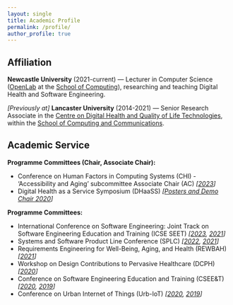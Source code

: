 ```yaml
---
layout: single
title: Academic Profile
permalink: /profile/
author_profile: true
---
```

<!-- markdownlint-disable MD033 -->

## <i class="fas fa-university fa-fw headingIcon" aria-hidden="true"></i>Affiliation

**Newcastle University** (2021-current) &mdash; Lecturer in Computer Science ([OpenLab](https://openlab.ncl.ac.uk/) at the [School of Computing](https://www.ncl.ac.uk/computing/)), researching and teaching Digital Health and Software Engineering.

_[Previously at]_ **Lancaster University** (2014-2021) &mdash; Senior Research Associate in the [Centre on Digital Health and Quality of Life Technologies](https://www.digitalhealthlancaster.xyz/), within the [School of Computing and Communications](https://www.lancaster.ac.uk/scc/).

## <i class="fas fa-users fa-fw headingIcon" aria-hidden="true"></i>Academic Service

**Programme Committees (Chair, Associate Chair):**

- Conference on Human Factors in Computing Systems (CHI) - ‘Accessibility and Aging’ subcommittee Associate Chair (AC) _[[2023](https://chi2023.acm.org/subcommittees/accessibility-and-aging/)]_
- Digital Health as a Service Symposium (DHaaSS) _[[Posters and Demo Chair 2020](https://conferences.computer.org/services/2020/symposia/dhaass.html)]_

**Programme Committees:**

- International Conference on Software Engineering: Joint Track on Software Engineering Education and Training (ICSE SEET) _[[2023](https://conf.researchr.org/committee/icse-2023/icse-2023-joint-track-on-software-engineering-education-and-training-joint-track-on-software-engineering-education-and-training), [2021](https://conf.researchr.org/committee/icse-2021/icse-2021-software-engineering-in-education-and-training-program-committee)]_
- Systems and Software Product Line Conference (SPLC) _[[2022](http://2022.splc.net/committees/program-committees/), [2021](https://splc2021.net/committees/program-committees)]_
- Requirements Engineering for Well-Being, Aging, and Health (REWBAH) _[[2021](https://sites.google.com/view/rewbah2021)]_
- Workshop on Design Contributions to Pervasive Healthcare (DCPH) _[[2020](https://pervasivehealth.org/design-contributions-pervasive-healthcare-workshop/)]_
- Conference on Software Engineering Education and Training (CSEE&T) _[[2020](https://ase.in.tum.de/cseet2020/index.php/program-committee/), [2019](https://hicss.hawaii.edu/tracks-54/software-engineering-education/)]_
- Conference on Urban Internet of Things (Urb-IoT) _[[2020](https://urbaniot.eai-conferences.org/2020/technical-program-committee/), [2019](https://urbaniot2019.eai-conferences.org/29-2/)]_
